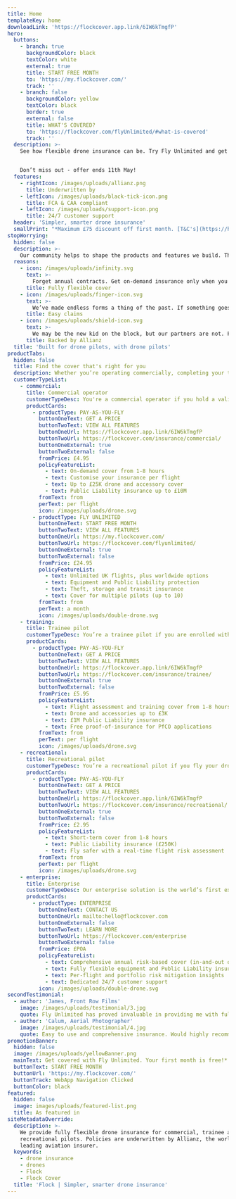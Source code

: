 ```yaml
---
title: Home
templateKey: home
downloadLink: 'https://flockcover.app.link/6IW6kTmgfP'
hero:
  buttons:
    - branch: true
      backgroundColor: black
      textColor: white
      external: true
      title: START FREE MONTH
      to: 'https://my.flockcover.com/'
      track: ''
    - branch: false
      backgroundColor: yellow
      textColor: black
      border: true
      external: false
      title: WHAT'S COVERED?
      to: 'https://flockcover.com/flyUnlimited/#what-is-covered'
      track: ''
  description: >-
    See how flexible drone insurance can be. Try Fly Unlimited and get one month of commercial drone insurance on us*. No commitments, cancel anytime.


    Don’t miss out - offer ends 11th May!
  features:
    - rightIcon: /images/uploads/allianz.png
      title: Underwritten by
    - leftIcon: /images/uploads/black-tick-icon.png
      title: FCA & CAA compliant
    - leftIcon: /images/uploads/support-icon.png
      title: 24/7 customer support
  header: 'Simpler, smarter drone insurance'
  smallPrint: "*Maximum £75 discount off first month. [T&C's](https://help.flockcover.com/legal/free-month-fly-unlimited-tcs) apply."
stopWorrying:
  hidden: false
  description: >-
    Our community helps to shape the products and features we build. The result: flexible policies that our pilots love, and smart tools that provide much more than just insurance.
  reasons:
    - icon: /images/uploads/infinity.svg
      text: >-
        Forget annual contracts. Get on-demand insurance only when you need it. Or fly with a flexible monthly policy and get covered anywhere, anytime.
      title: Fully flexible cover
    - icon: /images/uploads/finger-icon.svg
      text: >-
        We’ve made endless forms a thing of the past. If something goes wrong, make a claim via the app in a couple of taps. Or give us a call, we’re always here to help.
      title: Easy claims
    - icon: /images/uploads/shield-icon.svg
      text: >-
        We may be the new kid on the block, but our partners are not. Flock policies are underwritten by Allianz, the world’s leading aviation insurer. So you’re in safe hands.
      title: Backed by Allianz
  title: 'Built for drone pilots, with drone pilots'
productTabs:
  hidden: false
  title: Find the cover that's right for you
  description: Whether you’re operating commercially, completing your training, or flying for fun - we offer flexible cover that’s tailored to you.
  customerTypeList:
    - commercial:
      title: Commercial operator
      customerTypeDesc: You're a commercial operator if you hold a valid PfCO (or a CAA accepted equivalent).
      productCards:
        - productType: PAY-AS-YOU-FLY
          buttonOneText: GET A PRICE
          buttonTwoText: VIEW ALL FEATURES
          buttonOneUrl: https://flockcover.app.link/6IW6kTmgfP
          buttonTwoUrl: https://flockcover.com/insurance/commercial/
          buttonOneExternal: true
          buttonTwoExternal: false
          fromPrice: £4.95
          policyFeatureList:
            - text: On-demand cover from 1-8 hours
            - text: Customise your insurance per flight
            - text: Up to £25K drone and accessory cover
            - text: Public Liability insurance up to £10M
          fromText: from
          perText: per flight
          icon: /images/uploads/drone.svg
        - productType: FLY UNLIMITED
          buttonOneText: START FREE MONTH
          buttonTwoText: VIEW ALL FEATURES
          buttonOneUrl: https://my.flockcover.com/
          buttonTwoUrl: https://flockcover.com/flyunlimited/
          buttonOneExternal: true
          buttonTwoExternal: false
          fromPrice: £24.95
          policyFeatureList:
            - text: Unlimited UK flights, plus worldwide options
            - text: Equipment and Public Liability protection
            - text: Theft, storage and transit insurance
            - text: Cover for multiple pilots (up to 10)
          fromText: from
          perText: a month
          icon: /images/uploads/double-drone.svg
    - training:
      title: Trainee pilot
      customerTypeDesc: You’re a trainee pilot if you are enrolled with a licenced [NQE](https://help.flockcover.com/drone-regulation/what-is-a-national-qualified-entity-nqe), and have passed your Ground School theory test.
      productCards:
        - productType: PAY-AS-YOU-FLY
          buttonOneText: GET A PRICE
          buttonTwoText: VIEW ALL FEATURES
          buttonOneUrl: https://flockcover.app.link/6IW6kTmgfP
          buttonTwoUrl: https://flockcover.com/insurance/trainee/
          buttonOneExternal: true
          buttonTwoExternal: false
          fromPrice: £5.95
          policyFeatureList:
            - text: Flight assessment and training cover from 1-8 hours
            - text: Drone and accessories up to £3K
            - text: £1M Public Liability insurance
            - text: Free proof-of-insurance for PfCO applications
          fromText: from
          perText: per flight
          icon: /images/uploads/drone.svg
    - recreational:
      title: Recreational pilot
      customerTypeDesc: You’re a recreational pilot if you fly your drone as a hobby.
      productCards:
        - productType: PAY-AS-YOU-FLY
          buttonOneText: GET A PRICE
          buttonTwoText: VIEW ALL FEATURES
          buttonOneUrl: https://flockcover.app.link/6IW6kTmgfP
          buttonTwoUrl: https://flockcover.com/insurance/recreational/
          buttonOneExternal: true
          buttonTwoExternal: false
          fromPrice: £2.95
          policyFeatureList:
            - text: Short-term cover from 1-8 hours
            - text: Public Liability insurance (£250K)
            - text: Fly safer with a real-time flight risk assessment
          fromText: from
          perText: per flight
          icon: /images/uploads/drone.svg
    - enterprise:
      title: Enterprise
      customerTypeDesc: Our enterprise solution is the world’s first exposure-based drone insurance product for fleets. Call us on [+44 (0) 1234 480260](tel:+4401234480260) to request a quote.
      productCards:
        - productType: ENTERPRISE
          buttonOneText: CONTACT US
          buttonOneUrl: mailto:hello@flockcover.com
          buttonOneExternal: false
          buttonTwoText: LEARN MORE
          buttonTwoUrl: https://flockcover.com/enterprise
          buttonTwoExternal: false
          fromPrice: £POA
          policyFeatureList:
            - text: Comprehensive annual risk-based cover (in-and-out of flight)
            - text: Fully flexible equipment and Public Liability insurance
            - text: Per-flight and portfolio risk mitigation insights
            - text: Dedicated 24/7 customer support  
          icon: /images/uploads/double-drone.svg
secondTestimonial:
  - author: 'James, Front Row Films'
    image: /images/uploads/testimonial/3.jpg
    quote: Fly Unlimited has proved invaluable in providing me with full cover in months where I’m doing a lot of aerial filming but still retaining that level of flexibility to pause the cover if I’m flying less or doing other types of filming.
  - author: 'Calum, Aerial Photographer'
    image: /images/uploads/testimonial/4.jpg
    quote: Easy to use and comprehensive insurance. Would highly recommend!
promotionBanner:
  hidden: false
  image: /images/uploads/yellowBanner.png
  mainText: Get covered with Fly Unlimited. Your first month is free!*
  buttonText: START FREE MONTH
  buttonUrl: 'https://my.flockcover.com/'
  buttonTrack: WebApp Navigation Clicked
  buttonColor: black
featured:
  hidden: false
  image: images/uploads/featured-list.png
  title: As featured in
siteMetadataOverride:
  description: >-
    We provide fully flexible drone insurance for commercial, trainee and
    recreational pilots. Policies are underwritten by Allianz, the world’s
    leading aviation insurer.
  keywords:
    - drone insurance
    - drones
    - Flock
    - Flock Cover
  title: 'Flock | Simpler, smarter drone insurance'
---
```

